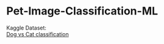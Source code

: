 # Pet-Image-Classification-ML

<p>Kaggle Dataset:<br>
<a href="https://www.kaggle.com/competitions/dog-vs-cat-classification/data">Dog vs Cat classification</a></p>
